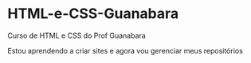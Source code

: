 # HTML-e-CSS-Guanabara
 Curso de HTML e CSS do Prof Guanabara

Estou aprendendo a criar sites e agora vou gerenciar meus repositórios